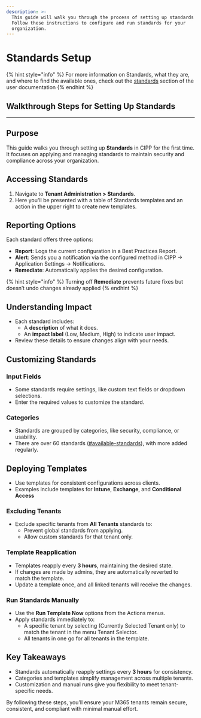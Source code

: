 ```yaml
---
description: >-
  This guide will walk you through the process of setting up standards in CIPP.
  Follow these instructions to configure and run standards for your
  organization.
---
```


# Standards Setup

{% hint style="info" %}
For more information on Standards, what they are, and where to find the available ones, check out the [standards](../../user-documentation/tenant/standards/ "mention") section of the user documentation
{% endhint %}

## **Walkthrough Steps for Setting Up Standards**

***

## **Purpose**

This guide walks you through setting up **Standards** in CIPP for the first time. It focuses on applying and managing standards to maintain security and compliance across your organization.

## **Accessing Standards**

1. Navigate to **Tenant Administration > Standards**.
2. Here you'll be presented with a table of Standards templates and an action in the upper right to create new templates.

## **Reporting Options**

Each standard offers three options:

* **Report**: Logs the current configuration in a Best Practices Report.
* **Alert**: Sends you a notification via the configured method in CIPP -> Application Settings -> Notifications.
* **Remediate**: Automatically applies the desired configuration.

{% hint style="info" %}
Turning off **Remediate** prevents future fixes but doesn’t undo changes already applied
{% endhint %}

## **Understanding Impact**

* Each standard includes:
  * A **description** of what it does.
  * An **impact label** (Low, Medium, High) to indicate user impact.
* Review these details to ensure changes align with your needs.

## Customizing Standards

### Input Fields

* Some standards require settings, like custom text fields or dropdown selections.
* Enter the required values to customize the standard.

### Categories

* Standards are grouped by categories, like security, compliance, or usability.
* There are over 60 standards ([#available-standards](../../user-documentation/tenant/standards/list-standards/classic-standards/#available-standards "mention")), with more added regularly.

## Deploying Templates

* Use templates for consistent configurations across clients.
* Examples include templates for **Intune**, **Exchange**, and **Conditional Access**

### **Excluding Tenants**

* Exclude specific tenants from **All Tenants** standards to:
  * Prevent global standards from applying.
  * Allow custom standards for that tenant only.

### Template Reapplication

* Templates reapply every **3 hours**, maintaining the desired state.
* If changes are made by admins, they are automatically reverted to match the template.
* Update a template once, and all linked tenants will receive the changes.

### **Run Standards Manually**

* Use the **Run Template Now** options from the Actions menus.
* Apply standards immediately to:
  * A specific tenant by selecting (Currently Selected Tenant only) to match the tenant in the menu Tenant Selector.
  * All tenants in one go for all tenants in the template.

## **Key Takeaways**

* Standards automatically reapply settings every **3 hours** for consistency.
* Categories and templates simplify management across multiple tenants.
* Customization and manual runs give you flexibility to meet tenant-specific needs.

By following these steps, you’ll ensure your M365 tenants remain secure, consistent, and compliant with minimal manual effort.

